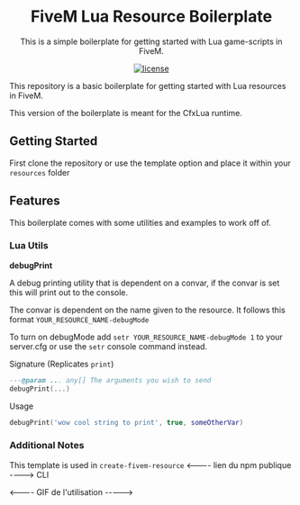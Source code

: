 <h1 align="center">FiveM Lua Resource Boilerplate</h1>

<div align="center">
This is a simple boilerplate for getting started with Lua game-scripts in FiveM.
</div>

<div align="center">

[![license](https://img.shields.io/badge/license-MIT-blue.svg)](https://github.com/project-error/pe-utils/master/LICENSE)

</div>

This repository is a basic boilerplate for getting started
with Lua resources in FiveM.

This version of the boilerplate is meant for the CfxLua runtime.

## Getting Started

First clone the repository or use the template option and place
it within your `resources` folder

## Features

This boilerplate comes with some utilities and examples to work off of.

### Lua Utils

**debugPrint**

A debug printing utility that is dependent on a convar,
if the convar is set this will print out to the console.

The convar is dependent on the name given to the resource.
It follows this format `YOUR_RESOURCE_NAME-debugMode`

To turn on debugMode add `setr YOUR_RESOURCE_NAME-debugMode 1` to
your server.cfg or use the `setr` console command instead.

Signature (Replicates `print`)

```lua
---@param ... any[] The arguments you wish to send
debugPrint(...)
```

Usage

```lua
debugPrint('wow cool string to print', true, someOtherVar)
```

### Additional Notes

This template is used in `create-fivem-resource` <---- lien du npm publique ----> CLI

<---- GIF de l'utilisation ----->
